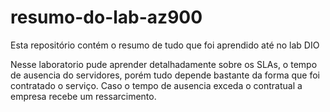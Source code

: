 # resumo-do-lab-az900
Esta repositório contém o resumo de tudo que foi aprendido até no lab DIO

Nesse laboratorio pude aprender detalhadamente sobre os SLAs, o tempo de ausencia do servidores, porém tudo depende bastante da forma que foi contratado o serviço.
Caso o tempo de ausencia exceda o contratual a empresa recebe um ressarcimento.
